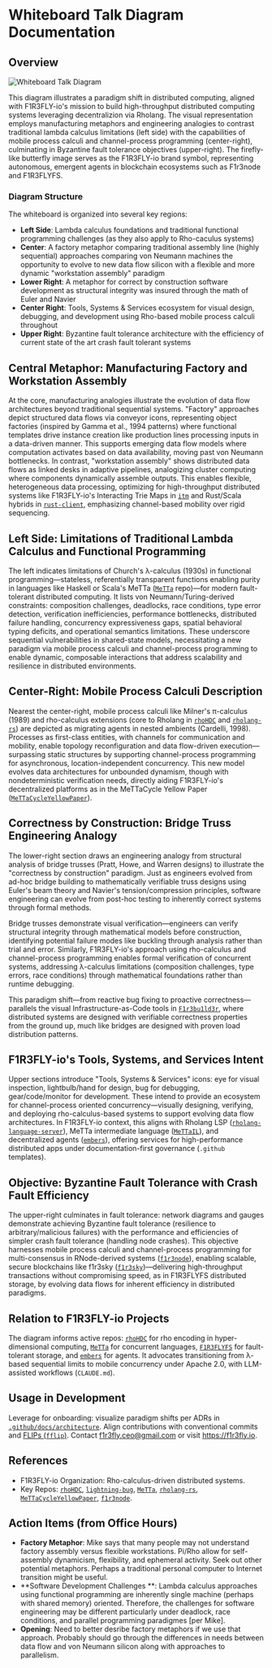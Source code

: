# Whiteboard Talk Diagram Documentation

## Overview

![Whiteboard Talk Diagram](images/Whiteboard_talk.png)

This diagram illustrates a paradigm shift in distributed computing, aligned with F1R3FLY-io's mission to build high-throughput distributed computing systems leveraging decentralizion via Rholang. The visual representation employs manufacturing metaphors and engineering analogies to contrast traditional lambda calculus limitations (left side) with the capabilities of mobile process calculi and channel-process programming (center-right), culminating in Byzantine fault tolerance objectives (upper-right). The firefly-like butterfly image serves as the F1R3FLY-io brand symbol, representing autonomous, emergent agents in blockchain ecosystems such as F1r3node and F1R3FLYFS.

### Diagram Structure

The whiteboard is organized into several key regions:

- **Left Side**: Lambda calculus foundations and traditional functional programming challenges (as they also apply to Rho-caculus systems)
- **Center**: A factory metaphor comparing traditional assembly line (highly sequential) approaches comparing von Neumann machines the opportunity to evolve to new data flow silicon with a flexible and more dynamic "workstation assembly" paradigm
- **Lower Right**: A metaphor for correct by construction software development as structural integrity was insured through the math of Euler and Navier
- **Center Right**: Tools, Systems & Services ecosystem for visual design, debugging, and development using Rho-based mobile process calculi throughout
- **Upper Right**: Byzantine fault tolerance architecture with the efficiency of current state of the art crash fault tolerant systems

## Central Metaphor: Manufacturing Factory and Workstation Assembly

At the core, manufacturing analogies illustrate the evolution of data flow architectures beyond traditional sequential systems. "Factory" approaches depict structured data flows via conveyor icons, representing object factories (inspired by Gamma et al., 1994 patterns) where functional templates drive instance creation like production lines processing inputs in a data-driven manner. This supports emerging data flow models where computation activates based on data availability, moving past von Neumann bottlenecks. In contrast, "workstation assembly" shows distributed data flows as linked desks in adaptive pipelines, analogizing cluster computing where components dynamically assemble outputs. This enables flexible, heterogeneous data processing, optimizing for high-throughput distributed systems like F1R3FLY-io's Interacting Trie Maps in [`itm`](https://github.com/F1R3FLY-io/itm) and Rust/Scala hybrids in [`rust-client`](https://github.com/F1R3FLY-io/rust-client), emphasizing channel-based mobility over rigid sequencing.

## Left Side: Limitations of Traditional Lambda Calculus and Functional Programming

The left indicates limitations of Church's λ-calculus (1930s) in functional programming—stateless, referentially transparent functions enabling purity in languages like Haskell or Scala's MeTTa ([`MeTTa`](https://github.com/F1R3FLY-io/MeTTa) repo)—for modern fault-tolerant distributed computing. It lists von Neumann/Turing-derived constraints: composition challenges, deadlocks, race conditions, type error detection, verification inefficiencies, performance bottlenecks, distributed failure handling, concurrency expressiveness gaps, spatial behavioral typing deficits, and operational semantics limitations. These underscore sequential vulnerabilities in shared-state models, necessitating a new paradigm via mobile process calculi and channel-process programming to enable dynamic, composable interactions that address scalability and resilience in distributed environments.

## Center-Right: Mobile Process Calculi Description

Nearest the center-right, mobile process calculi like Milner's π-calculus (1989) and rho-calculus extensions (core to Rholang in [`rhoHDC`](https://github.com/F1R3FLY-io/rhoHDC) and [`rholang-rs`](https://github.com/F1R3FLY-io/rholang-rs)) are depicted as migrating agents in nested ambients (Cardelli, 1998). Processes as first-class entities, with channels for communication and mobility, enable topology reconfiguration and data flow-driven execution—surpassing static structures by supporting channel-process programming for asynchronous, location-independent concurrency. This new model evolves data architectures for unbounded dynamism, though with nondeterministic verification needs, directly aiding F1R3FLY-io's decentralized platforms as in the MeTTaCycle Yellow Paper ([`MeTTaCycleYellowPaper`](https://github.com/F1R3FLY-io/MeTTaCycleYellowPaper)).

## Correctness by Construction: Bridge Truss Engineering Analogy

The lower-right section draws an engineering analogy from structural analysis of bridge trusses (Pratt, Howe, and Warren designs) to illustrate the "correctness by construction" paradigm. Just as engineers evolved from ad-hoc bridge building to mathematically verifiable truss designs using Euler's beam theory and Navier's tension/compression principles, software engineering can evolve from post-hoc testing to inherently correct systems through formal methods.

Bridge trusses demonstrate visual verification—engineers can verify structural integrity through mathematical models before construction, identifying potential failure modes like buckling through analysis rather than trial and error. Similarly, F1R3FLY-io's approach using rho-calculus and channel-process programming enables formal verification of concurrent systems, addressing λ-calculus limitations (composition challenges, type errors, race conditions) through mathematical foundations rather than runtime debugging.

This paradigm shift—from reactive bug fixing to proactive correctness—parallels the visual Infrastructure-as-Code tools in [`F1r3bu1ld3r`](https://github.com/F1R3FLY-io/F1r3bu1ld3r), where distributed systems are designed with verifiable correctness properties from the ground up, much like bridges are designed with proven load distribution patterns.

## F1R3FLY-io's Tools, Systems, and Services Intent

Upper sections introduce "Tools, Systems & Services" icons: eye for visual inspection, lightbulb/hand for design, bug for debugging, gear/code/monitor for development. These intend to provide an ecosystem for channel-process oriented concurrency—visually designing, verifying, and deploying rho-calculus-based systems to support evolving data flow architectures. In F1R3FLY-io context, this aligns with Rholang LSP ([`rholang-language-server`](https://github.com/F1R3FLY-io/rholang-language-server)), MeTTa intermediate language ([`MeTTaIL`](https://github.com/F1R3FLY-io/MeTTaIL)), and decentralized agents ([`embers`](https://github.com/F1R3FLY-io/embers)), offering services for high-performance distributed apps under documentation-first governance (`.github` templates).

## Objective: Byzantine Fault Tolerance with Crash Fault Efficiency

The upper-right culminates in fault tolerance: network diagrams and gauges demonstrate achieving Byzantine fault tolerance (resilience to arbitrary/malicious failures) with the performance and efficiencies of simpler crash fault tolerance (handling node crashes). This objective harnesses mobile process calculi and channel-process programming for multi-consensus in RNode-derived systems ([`f1r3node`](https://github.com/F1R3FLY-io/f1r3node)), enabling scalable, secure blockchains like f1r3sky ([`f1r3sky`](https://github.com/F1R3FLY-io/f1r3sky))—delivering high-throughput transactions without compromising speed, as in F1R3FLYFS distributed storage, by evolving data flows for inherent efficiency in distributed paradigms.

## Relation to F1R3FLY-io Projects

The diagram informs active repos: [`rhoHDC`](https://github.com/F1R3FLY-io/rhoHDC) for rho encoding in hyper-dimensional computing, [`MeTTa`](https://github.com/F1R3FLY-io/MeTTa) for concurrent languages, [`F1R3FLYFS`](https://github.com/F1R3FLY-io/F1R3FLYFS) for fault-tolerant storage, and [`embers`](https://github.com/F1R3FLY-io/embers) for agents. It advocates transitioning from λ-based sequential limits to mobile concurrency under Apache 2.0, with LLM-assisted workflows (`CLAUDE.md`).

## Usage in Development

Leverage for onboarding: visualize paradigm shifts per ADRs in [`.github/docs/architecture`](https://github.com/F1R3FLY-io/.github/tree/master/docs/architecture). Align contributions with conventional commits and [FLIPs (`fflip`)](https://github.com/F1R3FLY-io/fflip). Contact f1r3fly.ceo@gmail.com or visit https://f1r3fly.io.

## References

- F1R3FLY-io Organization: Rho-calculus-driven distributed systems.
- Key Repos: [`rhoHDC`](https://github.com/F1R3FLY-io/rhoHDC), [`lightning-bug`](https://github.com/F1R3FLY-io/lightning-bug), [`MeTTa`](https://github.com/F1R3FLY-io/MeTTa), [`rholang-rs`](https://github.com/F1R3FLY-io/rholang-rs), [`MeTTaCycleYellowPaper`](https://github.com/F1R3FLY-io/MeTTaCycleYellowPaper), [`f1r3node`](https://github.com/F1R3FLY-io/f1r3node).


## Action Items (from Office Hours)

- **Factory Metaphor**: Mike says that many people may not understand factory assembly versus flexible workstations. Pi/Rho allow for self-assembly  dynamicism, flexibility, and ephemeral activity. Seek out other potential metaphors. Perhaps a traditional personal computer to Internet transition might be useful.
- **Software Development Challenges **: Lambda calculus approaches using functional programming  are inherently single machine (perhaps with shared memory) oriented. Therefore, the challenges for software engineering may be different particularly under deadlock, race conditions, and parallel programming paradigmes [per Mike].
- **Opening**: Need to better desribe factory metaphors if we use that approach. Probably should go through the differences in needs between data flow and von Neumann silicon along with approaches to parallelism.

